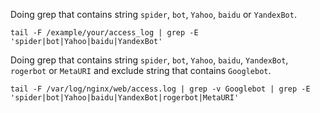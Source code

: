 Doing grep that contains string `spider`, `bot`, `Yahoo`, `baidu` or `YandexBot`.
```
tail -F /example/your/access_log | grep -E 'spider|bot|Yahoo|baidu|YandexBot'
```

Doing grep that contains string  `spider`, `bot`, `Yahoo`, `baidu`, `YandexBot`, `rogerbot` or `MetaURI` and exclude string that contains `Googlebot`.
```
tail -F /var/log/nginx/web/access.log | grep -v Googlebot | grep -E 'spider|bot|Yahoo|baidu|YandexBot|rogerbot|MetaURI'
```
